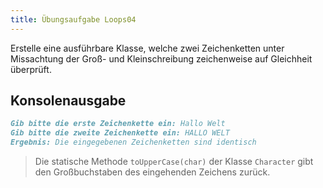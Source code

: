 ```yaml
---
title: Übungsaufgabe Loops04
---
```


Erstelle eine ausführbare Klasse, welche zwei Zeichenketten unter Missachtung der Groß- und Kleinschreibung zeichenweise auf Gleichheit überprüft.

## Konsolenausgabe

```markdown
Gib bitte die erste Zeichenkette ein: Hallo Welt
Gib bitte die zweite Zeichenkette ein: HALLO WELT
Ergebnis: Die eingegebenen Zeichenketten sind identisch
```

> Die statische Methode `toUpperCase(char)` der Klasse `Character` gibt den Großbuchstaben des eingehenden Zeichens zurück.
